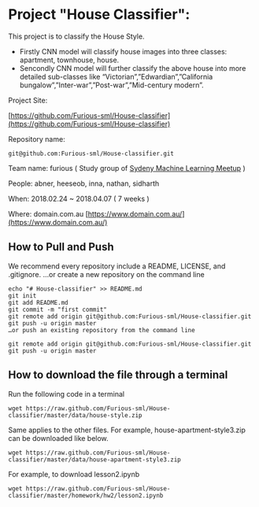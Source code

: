 # Project "House Classifier":

This project is to classify the House Style.

- Firstly CNN model will classify house images into three classes: apartment, townhouse, house.
- Sencondly CNN model will further classify the above house into more detailed sub-classes like “Victorian”,”Edwardian”,”California bungalow”,”Inter-war”,”Post-war”,”Mid-century modern”.  

Project Site:

[https://github.com/Furious-sml/House-classifier](https://github.com/Furious-sml/House-classifier)

Repository name:
```
git@github.com:Furious-sml/House-classifier.git
```
Team name: furious ( Study group of [Sydeny Machine Learning Meetup](https://www.meetup.com/Sydney-Machine-Learning/) ) 

People: abner, heeseob, inna, nathan, sidharth

When: 2018.02.24 ~ 2018.04.07 ( 7 weeks )

Where: domain.com.au [https://www.domain.com.au/](https://www.domain.com.au/)


## How to Pull and Push

We recommend every repository include a README, LICENSE, and .gitignore.
…or create a new repository on the command line

```
echo "# House-classifier" >> README.md
git init
git add README.md
git commit -m "first commit"
git remote add origin git@github.com:Furious-sml/House-classifier.git
git push -u origin master
…or push an existing repository from the command line

git remote add origin git@github.com:Furious-sml/House-classifier.git
git push -u origin master
```

## How to download the file through a terminal

Run the following code in a terminal

```
wget https://raw.github.com/Furious-sml/House-classifier/master/data/house-style.zip
```

Same applies to the other files. 
For example, house-apartment-style3.zip can be downloaded like below.
```
wget https://raw.github.com/Furious-sml/House-classifier/master/data/house-apartment-style3.zip
```

For example, to download lesson2.ipynb
```
wget https://raw.github.com/Furious-sml/House-classifier/master/homework/hw2/lesson2.ipynb
```




